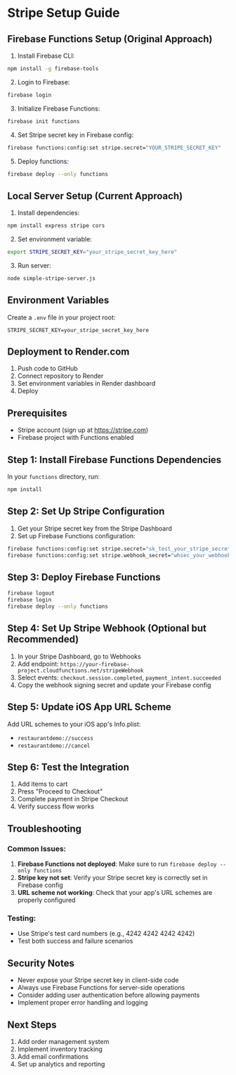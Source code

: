 # Stripe Setup Guide

## Firebase Functions Setup (Original Approach)

1. Install Firebase CLI:
```bash
npm install -g firebase-tools
```

2. Login to Firebase:
```bash
firebase login
```

3. Initialize Firebase Functions:
```bash
firebase init functions
```

4. Set Stripe secret key in Firebase config:
```bash
firebase functions:config:set stripe.secret="YOUR_STRIPE_SECRET_KEY"
```

5. Deploy functions:
```bash
firebase deploy --only functions
```

## Local Server Setup (Current Approach)

1. Install dependencies:
```bash
npm install express stripe cors
```

2. Set environment variable:
```bash
export STRIPE_SECRET_KEY="your_stripe_secret_key_here"
```

3. Run server:
```bash
node simple-stripe-server.js
```

## Environment Variables

Create a `.env` file in your project root:
```
STRIPE_SECRET_KEY=your_stripe_secret_key_here
```

## Deployment to Render.com

1. Push code to GitHub
2. Connect repository to Render
3. Set environment variables in Render dashboard
4. Deploy

## Prerequisites
- Stripe account (sign up at https://stripe.com)
- Firebase project with Functions enabled

## Step 1: Install Firebase Functions Dependencies

In your `functions` directory, run:
```bash
npm install
```

## Step 2: Set Up Stripe Configuration

1. Get your Stripe secret key from the Stripe Dashboard
2. Set up Firebase Functions configuration:

```bash
firebase functions:config:set stripe.secret="sk_test_your_stripe_secret_key_here"
firebase functions:config:set stripe.webhook_secret="whsec_your_webhook_secret_here"
```

## Step 3: Deploy Firebase Functions

```bash
firebase logout
firebase login
firebase deploy --only functions
```

## Step 4: Set Up Stripe Webhook (Optional but Recommended)

1. In your Stripe Dashboard, go to Webhooks
2. Add endpoint: `https://your-firebase-project.cloudfunctions.net/stripeWebhook`
3. Select events: `checkout.session.completed`, `payment_intent.succeeded`
4. Copy the webhook signing secret and update your Firebase config

## Step 5: Update iOS App URL Scheme

Add URL schemes to your iOS app's Info.plist:
- `restaurantdemo://success`
- `restaurantdemo://cancel`

## Step 6: Test the Integration

1. Add items to cart
2. Press "Proceed to Checkout"
3. Complete payment in Stripe Checkout
4. Verify success flow works

## Troubleshooting

### Common Issues:
1. **Firebase Functions not deployed**: Make sure to run `firebase deploy --only functions`
2. **Stripe key not set**: Verify your Stripe secret key is correctly set in Firebase config
3. **URL scheme not working**: Check that your app's URL schemes are properly configured

### Testing:
- Use Stripe's test card numbers (e.g., 4242 4242 4242 4242)
- Test both success and failure scenarios

## Security Notes

- Never expose your Stripe secret key in client-side code
- Always use Firebase Functions for server-side operations
- Consider adding user authentication before allowing payments
- Implement proper error handling and logging

## Next Steps

1. Add order management system
2. Implement inventory tracking
3. Add email confirmations
4. Set up analytics and reporting 